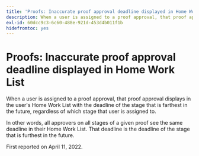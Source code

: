 ```yaml
---
title: 'Proofs: Inaccurate proof approval deadline displayed in Home Work List'
description: When a user is assigned to a proof approval, that proof approval displays in the user's Home Work List with the deadline of the stage that is farthest in the future, regardless of which stage that user is assigned to.
exl-id: 60dcc9c3-6c60-488e-921d-453d4b011f1b
hidefromtoc: yes
---
```

# Proofs: Inaccurate proof approval deadline displayed in Home Work List

When a user is assigned to a proof approval, that proof approval displays in the user's Home Work List with the deadline of the stage that is farthest in the future, regardless of which stage that user is assigned to. 

In other words, all approvers on all stages of a given proof see the same deadline in their Home Work List. That deadline is the deadline of the stage that is furthest in the future.

First reported on April 11, 2022.

